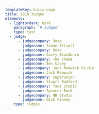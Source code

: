 ```yaml
---
templateKey: basic-page
title: 2019 Judges
elements:
  - lightordark: dark
    paragraph: '# Judges'
    type: text
  - judge:
      - judgecompany: Rose
        judgename: Simon Elliott
      - judgecompany: Rose
        judgename: Garry Blackburn
      - judgecompany: The Chase
        judgename: Ben Casey
      - judgecompany: Jack Renwick Studio
        judgename: Jack Renwick
      - judgecompany: Superunion
        judgename: Stuart Radford
      - judgecompany: Taxi Studio
        judgename: Spencer Buck
      - judgecompany: NB Studio
        judgename: Nick Finney
    type: judges
---
```


